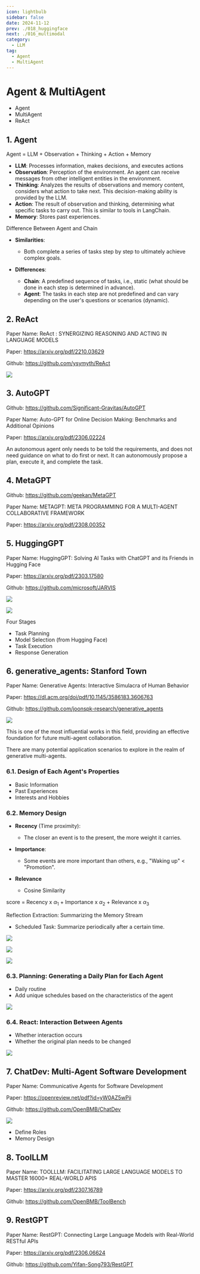 ```yaml
---
icon: lightbulb
sidebar: false
date: 2024-11-12
prev: ./018_huggingface
next: ./016_multimodal
category:
  - LLM
tag:
  - Agent
  - MultiAgent
---
```

# Agent & MultiAgent
  - Agent
  - MultiAgent
  - ReAct
<!-- more -->

## 1. Agent
Agent = LLM + Observation + Thinking + Action + Memory
- **LLM**: Processes information, makes decisions, and executes actions
- **Observation**: Perception of the environment. An agent can receive messages from other intelligent entities in the environment.
- **Thinking**: Analyzes the results of observations and memory content, considers what action to take next. This decision-making ability is provided by the LLM.
- **Action**: The result of observation and thinking, determining what specific tasks to carry out. This is similar to tools in LangChain.
- **Memory**: Stores past experiences.

Difference Between Agent and Chain
- **Similarities**:
  - Both complete a series of tasks step by step to ultimately achieve complex goals.
  
- **Differences**:
  - **Chain**: A predefined sequence of tasks, i.e., static (what should be done in each step is determined in advance).
  - **Agent**: The tasks in each step are not predefined and can vary depending on the user's questions or scenarios (dynamic).

## 2. ReAct
Paper Name: ReAct : SYNERGIZING REASONING AND ACTING IN LANGUAGE MODELS

Paper: https://arxiv.org/pdf/2210.03629

Github: https://github.com/ysymyth/ReAct

![](../../assets/017_reason_action.png)

## 3. AutoGPT
Github: https://github.com/Significant-Gravitas/AutoGPT

Paper Name: Auto-GPT for Online Decision Making: Benchmarks and
Additional Opinions

Paper: https://arxiv.org/pdf/2306.02224

An autonomous agent only needs to be told the requirements, and does not need guidance on what to do first or next. It can autonomously propose a plan, execute it, and complete the task.

## 4. MetaGPT
Github: https://github.com/geekan/MetaGPT

Paper Name: METAGPT: META PROGRAMMING FOR A
MULTI-AGENT COLLABORATIVE FRAMEWORK

Paper: https://arxiv.org/pdf/2308.00352

## 5. HuggingGPT
Paper Name: HuggingGPT: Solving AI Tasks with ChatGPT and its Friends in Hugging Face

Paper: https://arxiv.org/pdf/2303.17580

Github: https://github.com/microsoft/JARVIS

![](../../assets/017_hugginggpt1.png)

![](../../assets/017_hugginggpt2.png)

Four Stages
- Task Planning
- Model Selection (from Hugging Face)
- Task Execution
- Response Generation

## 6. generative_agents: Stanford Town
Paper Name: Generative Agents: Interactive Simulacra of Human Behavior

Paper: https://dl.acm.org/doi/pdf/10.1145/3586183.3606763

Github: https://github.com/joonspk-research/generative_agents

![](../../assets/017_stanford_town.png)

This is one of the most influential works in this field, providing an effective foundation for future multi-agent collaboration.

There are many potential application scenarios to explore in the realm of generative multi-agents.

### 6.1. Design of Each Agent's Properties

- Basic Information
- Past Experiences
- Interests and Hobbies

### 6.2. Memory Design

- **Recency** (Time proximity):
  - The closer an event is to the present, the more weight it carries.
  
- **Importance**:
  - Some events are more important than others, e.g., "Waking up" < "Promotion".
  
- **Relevance** 
  - Cosine Similarity


score = Recency x $\alpha_1$ + Importance x $\alpha_2$ + Relevance x $\alpha_3$

Reflection Extraction: Summarizing the Memory Stream
- Scheduled Task: Summarize periodically after a certain time.

![](../../assets/017_memory_design1.png)

![](../../assets/017_memory_design2.png)

![](../../assets/017_memory_design3.png)

### 6.3. Planning: Generating a Daily Plan for Each Agent
- Daily routine
- Add unique schedules based on the characteristics of the agent
  
![](../../assets/017_morning_routine.png)

### 6.4. React: Interaction Between Agents
- Whether interaction occurs
- Whether the original plan needs to be changed
  
![](../../assets/017_react_with_other_agent.png)

## 7. ChatDev: Multi-Agent Software Development

Paper Name: Communicative Agents for Software Development

Paper: https://openreview.net/pdf?id=yW0AZ5wPji

Github: https://github.com/OpenBMB/ChatDev

![](../../assets/017_chatdev.png)

- Define Roles
- Memory Design

## 8. ToolLLM
Paper Name: TOOLLLM: FACILITATING LARGE LANGUAGE MODELS TO MASTER 16000+ REAL-WORLD APIS

Paper: https://arxiv.org/pdf/2307.16789

Github: https://github.com/OpenBMB/ToolBench

## 9. RestGPT
Paper Name: RestGPT: Connecting Large Language Models with Real-World RESTful APIs

Paper: https://arxiv.org/pdf/2306.06624

Github: https://github.com/Yifan-Song793/RestGPT